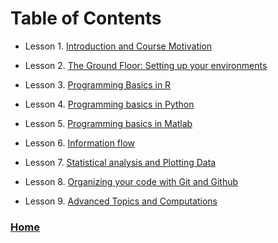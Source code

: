 # Table of Contents


* Lesson 1. [Introduction and Course Motivation](lessons/lesson1/lesson1.md)

* Lesson 2. [The Ground Floor: Setting up your environments](lessons/lesson2//lesson2.md)

* Lesson 3. [Programming Basics in R](lessons/lesson3/lesson3.md)

* Lesson 4. [Programming basics in Python](lessons/lesson4/lesson4.md)

* Lesson 5. [Programming basics in Matlab](lessons/lesson5/lesson5.md)

* Lesson 6. [Information flow](lessons/lesson6/lesson6.md)

* Lesson 7. [Statistical analysis and Plotting Data](lessons/lesson7/lesson7.md)

* Lesson 8. [Organizing your code with Git and Github](lessons/lesson8/lesson8.md)

* Lesson 9. [Advanced Topics and Computations](lessons/lesson9/lesson9.md)


### [Home](https://bdeck8317.github.io/compPsy.github.io/)